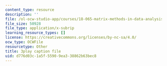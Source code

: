 ```yaml
---
content_type: resource
description: ''
file: /ol-ocw-studio-app/courses/18-065-matrix-methods-in-data-analysis-signal-processing-and-machine-learning-spring-2018/d776d03c1a5f55909ea338862b63bec8_sx00s7nYmRM.vtt
file_size: 50928
file_type: application/x-subrip
learning_resource_types: []
license: https://creativecommons.org/licenses/by-nc-sa/4.0/
ocw_type: OCWFile
resourcetype: Other
title: 3play caption file
uid: d776d03c-1a5f-5590-9ea3-38862b63bec8
---
```

